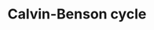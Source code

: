 ---
annotations:
- type: Pathway Ontology
  value: photosynthesis pathway
authors:
- Anwesha
- MaintBot
- Sbohler
- Youssefwalid
- Egonw
- Mkutmon
- Eweitz
description: ''
last-edited: 2021-05-26
organisms:
- Arabidopsis thaliana
redirect_from:
- /index.php/Pathway:WP2619
- /instance/WP2619
schema-jsonld:
- '@context': https://schema.org/
  '@id': https://wikipathways.github.io/pathways/WP2619.html
  '@type': Dataset
  creator:
    '@type': Organization
    name: WikiPathways
  description: ''
  keywords:
  - phosphoglycerate kinase 2
  - sedoheptulose 1,7-bisphosphatase
  - ribose 5-phosphate
  - H2O
  - carbonic anhydrase 2
  - O2
  - fructose-1,6-bisphosphate
  - xyluloase-5-phosphate
  - Dihydroxyacetone phosphate
  - aldolase 2
  - CO2 + H2O
  - ribulose 5-phosphate isomerase 3
  - RuBisCO SSU3B
  - glyceraldahyde-3-phosphate
  - ATP
  - H2CO3
  - Glycolysis
  - Starch Metabolism
  - glyceraldehyde-3-phosphate dehydrogenase 1
  - glyceraldehyde-3-phosphate dehydrogenase 2
  - ribulose 5-phosphate
  - phosphoribulokinase
  - ribulose 5-phosphate 3-epimerase
  - RuBisCO SSU1A
  - transketolase 1
  - fructose-1,6-bisphosphatase
  - Pi
  - 2-phosphoglycolate
  - fructose 6-phosphate
  - RuBisCO activase
  - fructose 1,6-bisphosphate
  - transketolase 2
  - RuBisCO LSU
  - aldolase 1
  - sedoheptulose 7-phosphate
  - carbonic anhydrase 1
  - triose phosphate isomerase
  - H+
  - ribulose-1,5-bisphosphate
  - erythrose 4-phosphate
  - NADPH
  - RuBisCO SSU2B
  - 3-phosphoglycerate
  - NADP+
  - ADP
  - 2H+
  - sedoheptulose 1,7-bisphosphate
  - 1,3-bisphosphoglycerate
  - Photorespiration
  - RuBisCO SSU1B
  - phosphoglycerate kinase 1
  - CO2
  - ribulose 5-phosphate isomerase 4
  license: CC0
  name: Calvin-Benson cycle
seo: CreativeWork
title: Calvin-Benson cycle
wpid: WP2619
---